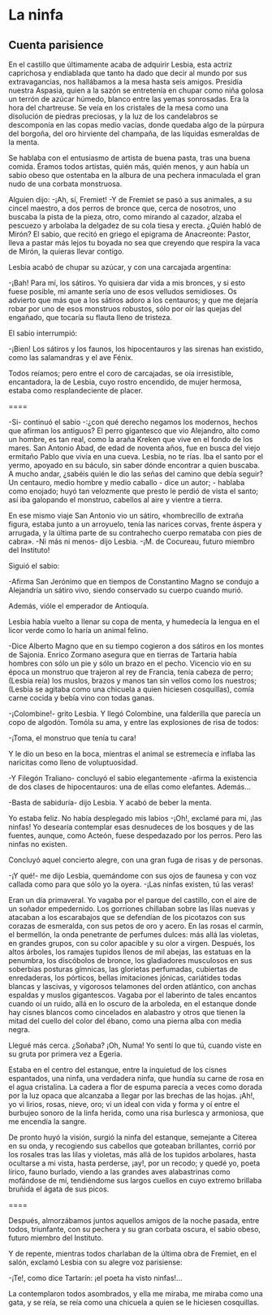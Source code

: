 # La ninfa

## Cuenta parisience

En el castillo que últimamente acaba de adquirir Lesbia, esta actriz caprichosa y endiablada que tanto ha dado que decir al mundo por sus extravagancias, nos hallábamos a la mesa hasta seis amigos. Presidía nuestra Aspasia, quien a la sazón se entretenía en chupar como niña golosa un terrón de azúcar húmedo, blanco entre las yemas sonrosadas. Era la hora del chartreuse. Se veía en los cristales de la mesa como una disolución de piedras preciosas, y la luz de los candelabros se descomponía en las copas medio vacías, donde quedaba algo de la púrpura del borgoña, del oro hirviente del champaña, de las líquidas esmeraldas de la menta.

Se hablaba con el entusiasmo de artista de buena pasta, tras una buena comida. Éramos todos artistas, quién más, quién menos, y aun había un sabio obeso que ostentaba en la albura de una pechera inmaculada el gran nudo de una corbata monstruosa.

Alguien dijo: -¡Ah, sí, Fremiet! -Y de Fremiet se pasó a sus animales, a su cincel maestro, a dos perros de bronce que, cerca de nosotros, uno buscaba la pista de la pieza, otro, como mirando al cazador, alzaba el pescuezo y arbolaba la delgadez de su cola tiesa y erecta. ¿Quién habló de Mirón? El sabio, que recitó en griego el epigrama de Anacreonte: Pastor, lleva a pastar más lejos tu boyada no sea que creyendo que respira la vaca de Mirón, la quieras llevar contigo.

Lesbia acabó de chupar su azúcar, y con una carcajada argentina:

-¡Bah! Para mí, los sátiros. Yo quisiera dar vida a mis bronces, y si esto fuese posible, mi amante sería uno de esos velludos semidioses. Os advierto que más que a los sátiros adoro a los centauros; y que me dejaría robar por uno de esos monstruos robustos, sólo por oír las quejas del engañado, que tocaría su flauta lleno de tristeza.

El sabio interrumpió:

-¡Bien! Los sátiros y los faunos, los hipocentauros y las sirenas han existido, como las salamandras y el ave Fénix.

Todos reíamos; pero entre el coro de carcajadas, se oía irresistible, encantadora, la de Lesbia, cuyo rostro encendido, de mujer hermosa, estaba como resplandeciente de placer.


====


-Si- continuó el sabio -:¿con qué derecho negamos los modernos, hechos que afirman los antiguos? El perro gigantesco que vio Alejandro, alto como un hombre, es tan real, como la araña Kreken que vive en el fondo de los mares. San Antonio Abad, de edad de noventa años, fue en busca del viejo ermitaño Pablo que vivía en una cueva. Lesbia, no te rías. Iba el santo por el yermo, apoyado en su báculo, sin saber dónde encontrar a quien buscaba. A mucho andar, ¿sabéis quién le dio las señas del camino que debía seguir? Un centauro, medio hombre y medio caballo - dice un autor; - hablaba como enojado; huyó tan velozmente que presto le perdió de vista el santo; así iba galopando el monstruo, cabellos al aire y vientre a tierra.

En ese mismo viaje San Antonio vio un sátiro, «hombrecillo de extraña figura, estaba junto a un arroyuelo, tenía las narices corvas, frente áspera y arrugada, y la última parte de su contrahecho cuerpo remataba con pies de cabra». -Ni más ni menos- dijo Lesbia. -¡M. de Cocureau, futuro miembro del Instituto!

Siguió el sabio:

-Afirma San Jerónimo que en tiempos de Constantino Magno se condujo a Alejandría un sátiro vivo, siendo conservado su cuerpo cuando murió.

Además, vióle el emperador de Antioquía.

Lesbia había vuelto a llenar su copa de menta, y humedecía la lengua en el licor verde como lo haría un animal felino.

-Dice Alberto Magno que en su tiempo cogieron a dos sátiros en los montes de Sajonia. Enrico Zormano asegura que en tierras de Tartaria había hombres con sólo un pie y sólo un brazo en el pecho. Vicencio vio en su época un monstruo que trajeron al rey de Francia, tenía cabeza de perro; (Lesbia reía) los muslos, brazos y manos tan sin vellos como los nuestros; (Lesbia se agitaba como una chicuela a quien hiciesen cosquillas), comía carne cocida y bebía vino con todas ganas.

-¡Colombine!- grito Lesbia. Y llegó Colombine, una falderilla que parecía un copo de algodón. Tomóla su ama, y entre las explosiones de risa de todos:

-¡Toma, el monstruo que tenía tu cara!

Y le dio un beso en la boca, mientras el animal se estremecía e inflaba las naricitas como lleno de voluptuosidad.

-Y Filegón Traliano- concluyó el sabio elegantemente -afirma la existencia de dos clases de hipocentauros: una de ellas como elefantes. Además...

-Basta de sabiduría- dijo Lesbia. Y acabó de beber la menta.

Yo estaba feliz. No había desplegado mis labios -¡Oh!, exclamé para mi, ¡las ninfas! Yo desearía contemplar esas desnudeces de los bosques y de las fuentes, aunque, como Acteón, fuese despedazado por los perros. Pero las ninfas no existen.

Concluyó aquel concierto alegre, con una gran fuga de risas y de personas.

-¡Y qué!- me dijo Lesbia, quemándome con sus ojos de faunesa y con voz callada como para que sólo yo la oyera. -¡Las ninfas existen, tú las veras!

Eran un día primaveral. Yo vagaba por el parque del castillo, con el aire de un soñador empedernido. Los gorriones chillaban sobre las lilas nuevas y atacaban a los escarabajos que se defendían de los picotazos con sus corazas de esmeralda, con sus petos de oro y acero. En las rosas el carmín, el bermellón, la onda penetrante de perfumes dulces: más allá las violetas, en grandes grupos, con su color apacible y su olor a virgen. Después, los altos árboles, los ramajes tupidos llenos de mil abejas, las estatuas en la penumbra, los discóbolos de bronce, los gladiadores musculosos en sus soberbias posturas gímnicas, las glorietas perfumadas, cubiertas de enredaderas, los pórticos, bellas imitaciones jónicas, cariátides todas blancas y lascivas, y vigorosos telamones del orden atlántico, con anchas espaldas y muslos gigantescos. Vagaba por el laberinto de tales encantos cuando oí un ruido, allá en lo oscuro de la arboleda, en el estanque donde hay cisnes blancos como cincelados en alabastro y otros que tienen la mitad del cuello del color del ébano, como una pierna alba con media negra.

Llegué más cerca. ¿Soñaba? ¡Oh, Numa! Yo sentí lo que tú, cuando viste en su gruta por primera vez a Egeria.

Estaba en el centro del estanque, entre la inquietud de los cisnes espantados, una ninfa, una verdadera ninfa, que hundía su carne de rosa en el agua cristalina. La cadera a flor de espuma parecía a veces como dorada por la luz opaca que alcanzaba a llegar por las brechas de las hojas. ¡Ah!, yo vi lirios, rosas, nieve, oro; vi un ideal con vida y forma y oí entre el burbujeo sonoro de la linfa herida, como una risa burlesca y armoniosa, que me encendía la sangre.

De pronto huyó la visión, surgió la ninfa del estanque, semejante a Citerea en su onda, y recogiendo sus cabellos que goteaban brillantes, corrió por los rosales tras las lilas y violetas, más allá de los tupidos arbolares, hasta ocultarse a mi vista, hasta perderse, ¡ay!, por un recodo; y quedé yo, poeta lírico, fauno burlado, viendo a las grandes aves alabastrinas como mofándose de mí, tendiéndome sus largos cuellos en cuyo extremo brillaba bruñida el ágata de sus picos.


====


Después, almorzábamos juntos aquellos amigos de la noche pasada, entre todos, triunfante, con su pechera y su gran corbata oscura, el sabio obeso, futuro miembro del Instituto.

Y de repente, mientras todos charlaban de la última obra de Fremiet, en el salón, exclamó Lesbia con su alegre voz parisiense:

-¡Te!, como dice Tartarín: ¡el poeta ha visto ninfas!...

La contemplaron todos asombrados, y ella me miraba, me miraba como una gata, y se reía, se reía como una chicuela a quien se le hiciesen cosquillas. 